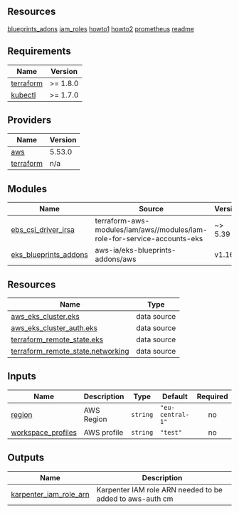 ## Resources
[blueprints_adons](https://github.com/aws-ia/terraform-aws-eks-blueprints-addons/blob/main/docs/addons/karpenter.md)
[iam_roles](https://github.com/terraform-aws-modules/terraform-aws-iam/tree/v5.39.1)
[howto1](https://dev.to/aws-builders/architecting-for-resilience-crafting-opinionated-eks-clusters-with-karpenter-cilium-cluster-mesh-part-1-1b9a)
[howto2](https://medium.com/@amitmavgupta/cilium-installing-cilium-in-eks-with-no-kube-proxy-86f54a56c360)
[prometheus](https://docs.cilium.io/en/stable/observability/grafana/)
[readme](https://github.com/littlejo/cilium-eks-cookbook?tab=readme-ov-file)


## Requirements

| Name | Version |
|------|---------|
| <a name="requirement_terraform"></a> [terraform](#requirement\_terraform) | >= 1.8.0 |
| <a name="requirement_kubectl"></a> [kubectl](#requirement\_kubectl) | >= 1.7.0 |

## Providers

| Name | Version |
|------|---------|
| <a name="provider_aws"></a> [aws](#provider\_aws) | 5.53.0 |
| <a name="provider_terraform"></a> [terraform](#provider\_terraform) | n/a |

## Modules

| Name | Source | Version |
|------|--------|---------|
| <a name="module_ebs_csi_driver_irsa"></a> [ebs\_csi\_driver\_irsa](#module\_ebs\_csi\_driver\_irsa) | terraform-aws-modules/iam/aws//modules/iam-role-for-service-accounts-eks | ~> 5.39 |
| <a name="module_eks_blueprints_addons"></a> [eks\_blueprints\_addons](#module\_eks\_blueprints\_addons) | aws-ia/eks-blueprints-addons/aws | v1.16.3 |

## Resources

| Name | Type |
|------|------|
| [aws_eks_cluster.eks](https://registry.terraform.io/providers/hashicorp/aws/latest/docs/data-sources/eks_cluster) | data source |
| [aws_eks_cluster_auth.eks](https://registry.terraform.io/providers/hashicorp/aws/latest/docs/data-sources/eks_cluster_auth) | data source |
| [terraform_remote_state.eks](https://registry.terraform.io/providers/hashicorp/terraform/latest/docs/data-sources/remote_state) | data source |
| [terraform_remote_state.networking](https://registry.terraform.io/providers/hashicorp/terraform/latest/docs/data-sources/remote_state) | data source |

## Inputs

| Name | Description | Type | Default | Required |
|------|-------------|------|---------|:--------:|
| <a name="input_region"></a> [region](#input\_region) | AWS Region | `string` | `"eu-central-1"` | no |
| <a name="input_workspace_profiles"></a> [workspace\_profiles](#input\_workspace\_profiles) | AWS profile | `string` | `"test"` | no |

## Outputs

| Name | Description |
|------|-------------|
| <a name="output_karpenter_iam_role_arn"></a> [karpenter\_iam\_role\_arn](#output\_karpenter\_iam\_role\_arn) | Karpenter IAM role ARN needed to be added to aws-auth cm |
